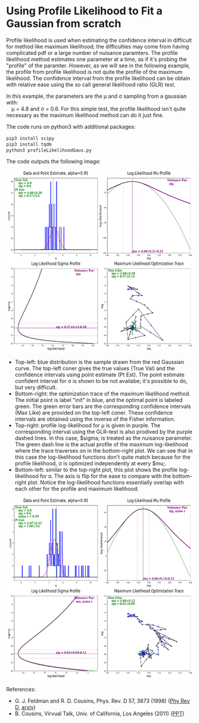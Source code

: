 # Using Profile Likelihood to Fit a Gaussian from scratch
Profile likelihood is used when estimating the confidence interval in difficult for method like maximum likelihood; the difficulties may come from having complicated pdf or a large number of nuisance paramters. The profile likelihood method estimates one parameter at a time, as if it's probing the "profile" of the paramter. However, as we will see in the following example, the profile from profile likelihood is not quite the profile of the maximum likelihood. The confidence interval from the profile likelihood can be obtain with relative ease using the so call general likelihood ratio (GLR) test.

In this example, the parameters are the &mu; and &sigma; sampling from a gaussian with:<br/>
&ensp;&ensp;&mu; = 4.8 and &sigma; = 0.6.
For this simple test, the profile likelihood isn't quite necessary as the maximum likelihood method can do it just fine.

The code runs on python3 with additional packages:

    pip3 install scipy
    pip3 install tqdm
    python3 profileLikelihoodGaus.py
The code outputs the following image:

<img src="https://github.com/Rabbitybunny/Stat_profileLikelihood/blob/main/gausProfileNoNoise.png" width="630" height="490">

- Top-left: blue distribution is the sample drawn from the red Gaussian curve. The top-left coner gives the true values (True Val) and the confidence intervals using point estimate (Pt Est). The point estimate confident interval for &sigma; is shown to be not availabe; it's possible to do, but very difficult.
- Bottom-right: the optimization trace of the maximum likelihood method. The initial point is label "init" in blue, and the optimal point is labeled green. The green error bars are the corresponding confidence intervals (Max Like) are provided on the top-left coner. These confidence intervals are obtained using the inverse of the Fisher information.
- Top-right: profile log-likelihood for &mu; is given in purple. The corresponding interval using the GLR-test is also prodived by the purple dashed lines. In this case, $sigma; is treated as the nuisance parameter. The green dash line is the actual profile of the maximum log-likelihood where the trace traverses on in the bottom-right plot. We can see that in this case the log-likelihood functions don't quite match because for the profile likelihood, &sigma; is optimized independently at every $mu;.
- Bottom-left: similar to the top-right plot, this plot shows the profile log-likelihood for &sigma;. The axis is flip for the ease to compare with the bottom-right plot. Notice the log-likelihood functions essentially overlap with each other for the profile and maximum likelihood.



<img src="https://github.com/Rabbitybunny/Stat_profileLikelihood/blob/main/gausProfileUniNoise.png" width="630" height="490">



References:
- G. J. Feldman and R. D. Cousins, Phys. Rev. D 57, 3873 (1998) (<a href="https://journals.aps.org/prd/abstract/10.1103/PhysRevD.57.3873">Phy Rev D</a>, <a href="https://arxiv.org/abs/physics/9711021">arxiv</a>)
- B. Cousins, Virvual Talk, Univ. of California, Los Angeles (2011) (<a href="http://www.physics.ucla.edu/~cousins/stats/cousins_bounded_gaussian_virtual_talk_12sep2011.pdf">PPT</a>)

